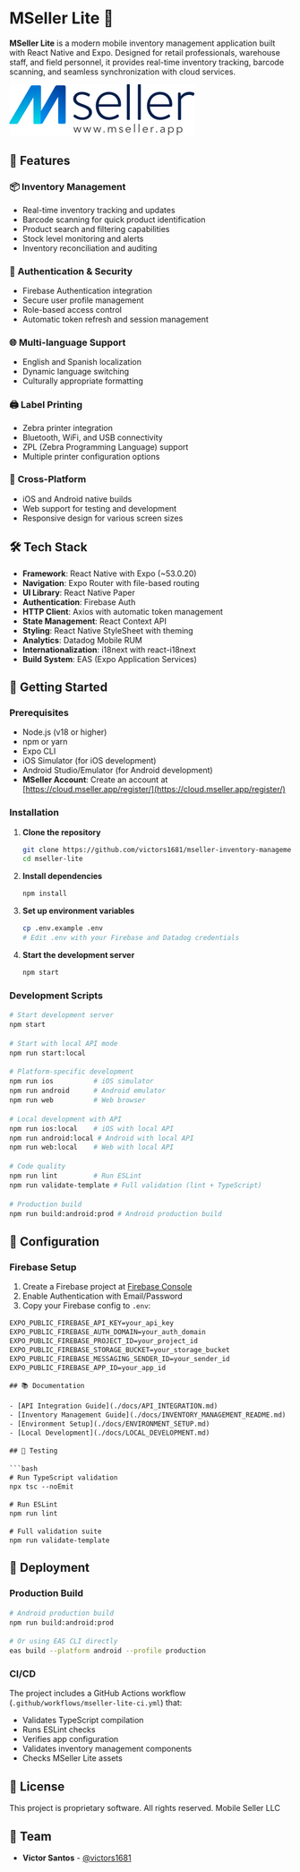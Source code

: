 # MSeller Lite 📱

**MSeller Lite** is a modern mobile inventory management application built with React Native and Expo. Designed for retail professionals, warehouse staff, and field personnel, it provides real-time inventory tracking, barcode scanning, and seamless synchronization with cloud services.

![MSeller Lite](./assets/images/mseller-logo-dark.png)

## 🚀 Features

### 📦 **Inventory Management**

- Real-time inventory tracking and updates
- Barcode scanning for quick product identification
- Product search and filtering capabilities
- Stock level monitoring and alerts
- Inventory reconciliation and auditing

### 🔐 **Authentication & Security**

- Firebase Authentication integration
- Secure user profile management
- Role-based access control
- Automatic token refresh and session management

### 🌐 **Multi-language Support**

- English and Spanish localization
- Dynamic language switching
- Culturally appropriate formatting

### 🖨️ **Label Printing**

- Zebra printer integration
- Bluetooth, WiFi, and USB connectivity
- ZPL (Zebra Programming Language) support
- Multiple printer configuration options

### 📱 **Cross-Platform**

- iOS and Android native builds
- Web support for testing and development
- Responsive design for various screen sizes

## 🛠️ Tech Stack

- **Framework**: React Native with Expo (~53.0.20)
- **Navigation**: Expo Router with file-based routing
- **UI Library**: React Native Paper
- **Authentication**: Firebase Auth
- **HTTP Client**: Axios with automatic token management
- **State Management**: React Context API
- **Styling**: React Native StyleSheet with theming
- **Analytics**: Datadog Mobile RUM
- **Internationalization**: i18next with react-i18next
- **Build System**: EAS (Expo Application Services)

## 🚦 Getting Started

### Prerequisites

- Node.js (v18 or higher)
- npm or yarn
- Expo CLI
- iOS Simulator (for iOS development)
- Android Studio/Emulator (for Android development)
- **MSeller Account**: Create an account at [https://cloud.mseller.app/register/](https://cloud.mseller.app/register/)

### Installation

1. **Clone the repository**

   ```bash
   git clone https://github.com/victors1681/mseller-inventory-management.git
   cd mseller-lite
   ```

2. **Install dependencies**

   ```bash
   npm install
   ```

3. **Set up environment variables**

   ```bash
   cp .env.example .env
   # Edit .env with your Firebase and Datadog credentials
   ```

4. **Start the development server**

   ```bash
   npm start
   ```

### Development Scripts

```bash
# Start development server
npm start

# Start with local API mode
npm run start:local

# Platform-specific development
npm run ios          # iOS simulator
npm run android      # Android emulator
npm run web          # Web browser

# Local development with API
npm run ios:local    # iOS with local API
npm run android:local # Android with local API
npm run web:local    # Web with local API

# Code quality
npm run lint         # Run ESLint
npm run validate-template # Full validation (lint + TypeScript)

# Production build
npm run build:android:prod # Android production build
```

## 🔧 Configuration

### Firebase Setup

1. Create a Firebase project at [Firebase Console](https://console.firebase.google.com)
2. Enable Authentication with Email/Password
3. Copy your Firebase config to `.env`:

````env
EXPO_PUBLIC_FIREBASE_API_KEY=your_api_key
EXPO_PUBLIC_FIREBASE_AUTH_DOMAIN=your_auth_domain
EXPO_PUBLIC_FIREBASE_PROJECT_ID=your_project_id
EXPO_PUBLIC_FIREBASE_STORAGE_BUCKET=your_storage_bucket
EXPO_PUBLIC_FIREBASE_MESSAGING_SENDER_ID=your_sender_id
EXPO_PUBLIC_FIREBASE_APP_ID=your_app_id

## 📚 Documentation

- [API Integration Guide](./docs/API_INTEGRATION.md)
- [Inventory Management Guide](./docs/INVENTORY_MANAGEMENT_README.md)
- [Environment Setup](./docs/ENVIRONMENT_SETUP.md)
- [Local Development](./docs/LOCAL_DEVELOPMENT.md)

## 🧪 Testing

```bash
# Run TypeScript validation
npx tsc --noEmit

# Run ESLint
npm run lint

# Full validation suite
npm run validate-template
````

## 🚀 Deployment

### Production Build

```bash
# Android production build
npm run build:android:prod

# Or using EAS CLI directly
eas build --platform android --profile production
```

### CI/CD

The project includes a GitHub Actions workflow (`.github/workflows/mseller-lite-ci.yml`) that:

- Validates TypeScript compilation
- Runs ESLint checks
- Verifies app configuration
- Validates inventory management components
- Checks MSeller Lite assets

## 📄 License

This project is proprietary software. All rights reserved. Mobile Seller LLC

## 👥 Team

- **Victor Santos** - [@victors1681](https://github.com/victors1681)
